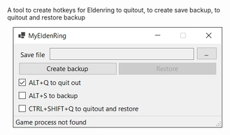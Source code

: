 A tool to create hotkeys for Eldenring to quitout, to create save backup, to quitout and restore backup 



<p align="center">
  <img src="https://raw.githubusercontent.com/cobrce/MyEldenRing/refs/heads/master/screenshot.png">
</p>
